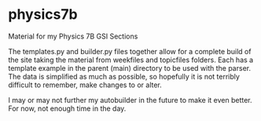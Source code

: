 # physics7b
Material for my Physics 7B GSI Sections

The templates.py and builder.py files together allow for a complete build of the site taking the material from weekfiles and topicfiles folders. Each has a template example in the parent (main) directory to be used with the parser. The data is simplified as much as possible, so hopefully it is not terribly difficult to remember, make changes to or alter.

I may or may not further my autobuilder in the future to make it even better. For now, not enough time in the day.
